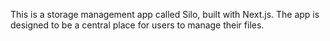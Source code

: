 This is a storage management app called Silo, built with Next.js. The app is designed to be a central place for users to manage their files. 